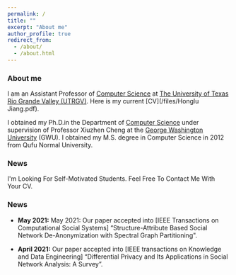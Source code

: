 ```yaml
---
permalink: /
title: ""
excerpt: "About me"
author_profile: true
redirect_from: 
  - /about/
  - /about.html
---
```


### <i class="fa fa-fw fa-smile-wink" aria-hidden="true"></i> About me

I am an Assistant Professor of [Computer Science](https://www.utrgv.edu/csci/) at [The University of Texas Rio Grande Valley (UTRGV)](https://www.utrgv.edu/en-us/). Here is my current [CV](/files/Honglu Jiang.pdf).

I obtained my Ph.D.in the Department of [Computer Science](https://www.cs.seas.gwu.edu/) under supervision of Professor Xiuzhen Cheng at the [George Washington University](https://www.gwu.edu/) (GWU). I obtained my M.S. degree in Computer Science in 2012 from Qufu Normal University. 

  
<h3><i class="fa fa-fw fa-university" aria-hidden="true"></i> News</h3>  I'm Looking For Self-Motivated Students. Feel Free To Contact Me With Your CV.




<h3><i class="fa fa-fw fa-puzzle-piece" aria-hidden="true"></i> News</h3>
    
* **May 2021:** May 2021: Our paper accepted into [IEEE Transactions on Computational Social Systems] “Structure-Attribute Based Social Network De-Anonymization with Spectral Graph Partitioning".

* **April 2021:** Our paper accepted into [IEEE transactions on Knowledge and Data Engineering] “Differential Privacy and Its Applications in Social Network Analysis: A Survey”.

